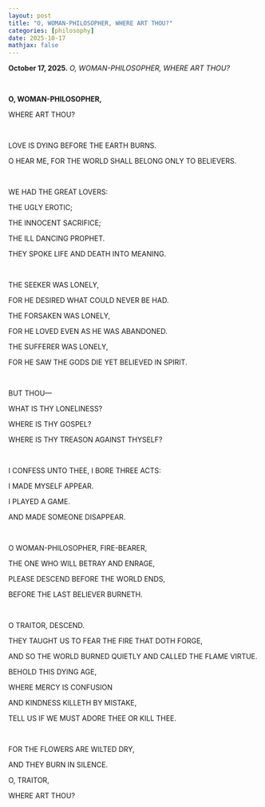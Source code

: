 ```yaml
---
layout: post
title: "O, WOMAN-PHILOSOPHER, WHERE ART THOU?"
categories: [philosophy]
date: 2025-10-17
mathjax: false
---
```

**October 17, 2025.** *O, WOMAN-PHILOSOPHER, WHERE ART THOU?*

<!--more-->

<br>

**O, WOMAN-PHILOSOPHER,**

WHERE ART THOU?

<br>

LOVE IS DYING BEFORE THE EARTH BURNS.

O HEAR ME, FOR THE WORLD SHALL BELONG ONLY TO BELIEVERS.

<br>

WE HAD THE GREAT LOVERS:

THE UGLY EROTIC;

THE INNOCENT SACRIFICE;

THE ILL DANCING PROPHET.

THEY SPOKE LIFE AND DEATH INTO MEANING.

<br>

THE SEEKER WAS LONELY,

FOR HE DESIRED WHAT COULD NEVER BE HAD.

THE FORSAKEN WAS LONELY,

FOR HE LOVED EVEN AS HE WAS ABANDONED.

THE SUFFERER WAS LONELY,

FOR HE SAW THE GODS DIE YET BELIEVED IN SPIRIT.

<br>

BUT THOU—

WHAT IS THY LONELINESS?

WHERE IS THY GOSPEL?

WHERE IS THY TREASON AGAINST THYSELF?

<br>

I CONFESS UNTO THEE, I BORE THREE ACTS:

I MADE MYSELF APPEAR.

I PLAYED A GAME.

AND MADE SOMEONE DISAPPEAR.

<br>

O WOMAN-PHILOSOPHER, FIRE-BEARER, 

THE ONE WHO WILL BETRAY AND ENRAGE,

PLEASE DESCEND BEFORE THE WORLD ENDS,

BEFORE THE LAST BELIEVER BURNETH.

<br>

O TRAITOR, DESCEND.

THEY TAUGHT US TO FEAR THE FIRE THAT DOTH FORGE,

AND SO THE WORLD BURNED QUIETLY AND CALLED THE FLAME VIRTUE.

BEHOLD THIS DYING AGE,

WHERE MERCY IS CONFUSION

AND KINDNESS KILLETH BY MISTAKE,

TELL US IF WE MUST ADORE THEE OR KILL THEE.

<br>

FOR THE FLOWERS ARE WILTED DRY,

AND THEY BURN IN SILENCE.

O, TRAITOR,

WHERE ART THOU?

<br>
<br>
